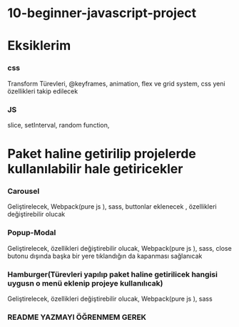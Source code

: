 # 10-beginner-javascript-project


# Eksiklerim
### css
Transform Türevleri,
@keyframes,
animation,
flex ve grid system, css yeni özellikleri takip edilecek
### JS
slice,
setInterval,
random function,
# Paket haline getirilip projelerde kullanılabilir hale getiricekler
### Carousel
Geliştirelecek,
Webpack(pure js ),
sass,
buttonlar eklenecek ,
özellikleri değiştirebilir olucak

### Popup-Modal
Geliştirelecek,
özellikleri değiştirebilir olucak,
Webpack(pure js ),
sass,
close butonu dışında başka bir yere tıklandığın da kapanması sağlanıcak

### Hamburger(Türevleri yapılıp paket haline getirilicek hangisi uygusn o menü eklenip projeye kullanılıcak)
Geliştirelecek,
özellikleri değiştirebilir olucak,
Webpack(pure js ),
sass

### README YAZMAYI ÖĞRENMEM GEREK

